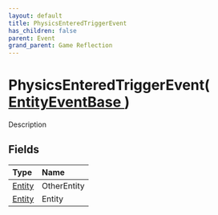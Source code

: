 ```yaml
---
layout: default
title: PhysicsEnteredTriggerEvent
has_children: false
parent: Event
grand_parent: Game Reflection
---
```

# PhysicsEnteredTriggerEvent( [ EntityEventBase ](/docs/game-reflection/events/entity_event_base) )
Description 

## Fields

| Type | Name |
|:-------------|:--------------|
| [Entity](/docs/game-reflection/classes/entity) | OtherEntity |
| [Entity](/docs/game-reflection/classes/entity) | Entity |

